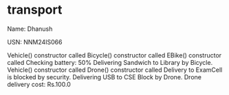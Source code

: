 # transport
Name: Dhanush

USN: NNM24IS066

Vehicle() constructor called
Bicycle() constructor called
EBike() constructor called
Checking battery: 50%
Delivering Sandwich to Library by Bicycle.
Vehicle() constructor called
Drone() constructor called
Delivery to ExamCell is blocked by security.
Delivering USB to CSE Block by Drone.
Drone delivery cost: Rs.100.0
